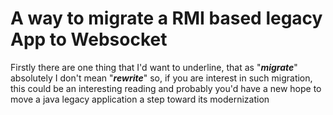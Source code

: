 # A way to migrate a RMI based legacy App to Websocket 

Firstly there are one thing that I'd want to underline,  that as "**_migrate_**" absolutely I don't mean "**_rewrite_**" so, if you are interest in such migration, this could be an interesting reading and probably you'd have a new hope to move  a java legacy application a step toward its modernization